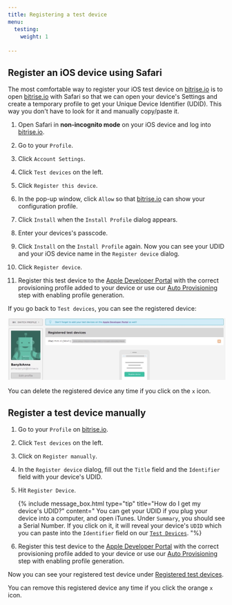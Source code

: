 ```yaml
---
title: Registering a test device
menu:
  testing:
    weight: 1

---
```

## Register an iOS device using Safari

The most comfortable way to register your iOS test device on [bitrise.io](https://www.bitrise.io) is to open [bitrise.io](https://www.bitrise.io) with Safari so that we can open your device's Settings and create a temporary profile to get your Unique Device Identifier (UDID). This way you don't have to look for it and manually copy/paste it.

1. Open Safari in __non-incognito mode__ on your iOS device and log into [bitrise.io](https://www.bitrise.io).

2. Go to your `Profile`.

3. Click `Account Settings`.

4. Click `Test devices` on the left.

5. Click `Register this device`.

6. In the pop-up window, click `Allow` so that [bitrise.io](https://www.bitrise.io) can show your configuration profile.

7. Click `Install` when the `Install Profile` dialog appears.

8. Enter your devices's passcode.

9. Click `Install` on the `Install Profile` again.
  Now you can see your UDID and your iOS device name in the `Register device` dialog.

10. Click `Register device`.

11. Register this test device to the [Apple Developer Portal](https://developer.apple.com/) with the correct provisioning profile added to your device or use our [Auto Provisioning](/code-signing/ios-code-signing/ios-auto-provisioning) step with enabling profile generation.

If you go back to `Test devices`, you can see the registered device:

![Screenshot](/img/adding-a-new-app/ios-device.jpg)


You can delete the registered device any time if you click on the `x` icon.


## Register a test device manually

1. Go to your `Profile` on [bitrise.io](https://www.bitrise.io).

2. Click `Test devices` on the left.

3. Click on `Register manually`.

4. In the `Register device` dialog, fill out the `Title` field and the `Identifier` field with your device's UDID.

5. Hit `Register Device`.

    {% include message_box.html type="tip" title="How do I get my device's UDID?" content="
You can get your UDID if you plug your device into a computer, and open iTunes. Under `Summary`, you should see a Serial Number. If you click on it, it will reveal your device's `UDID` which you can paste into the `Identifier` field on our [`Test Devices`](https://www.bitrise.io/me/profile#/test_devices).
"%}

6. Register this test device to the [Apple Developer Portal](https://developer.apple.com/) with the correct provisioning profile added to your device or use our [Auto Provisioning](/code-signing/ios-code-signing/ios-auto-provisioning) step with enabling profile generation.

Now you can see your registered test device under [Registered test devices](https://www.bitrise.io/me/profile#/test_devices).

You can remove this registered device any time if you click the orange `x` icon.